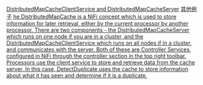 
[DistributedMapCacheClientService and DistributedMapCacheServer](https://stackoverflow.com/questions/44590296/how-does-one-setup-a-distributed-map-cache-for-nifi)
[其他例子](https://github.com/hortonworks-gallery/nifi-templates/tree/master/templates)
[he DistributedMapCache is a NiFi concept which is used to store information for later retrieval, either by the current processor by another processor. There are two components - the DistributedMapCacheServer which runs on one node if you are in a cluster, and the DistributedMapCacheClientService which runs on all nodes if in a cluster, and communicates with the server. Both of these are Controller Services, configured in NiFi through the controller section in the top right toolbar. Processors use the client service to store and retrieve data from the cache server. In this case, DetectDuplicate uses the cache to store information about what it has seen and determine if it is a duplicate.](https://community.cloudera.com/t5/Support-Questions/DistributedMapCacheClientService-NiFi-Wecrawler-xml-template/m-p/165226#M127593)